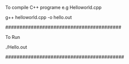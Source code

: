 To compile C++ programe e.g Helloworld.cpp

g++ helloworld.cpp -o hello.out

#########################################

To Run 

./Hello.out

##########################################

